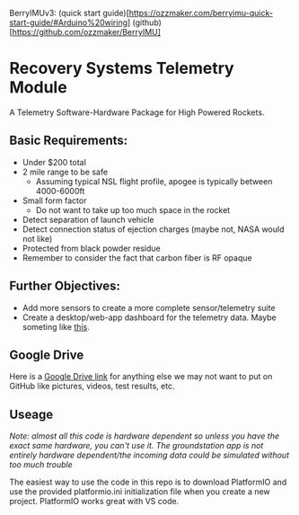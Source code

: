 BerryIMUv3: (quick start guide)[https://ozzmaker.com/berryimu-quick-start-guide/#Arduino%20wiring]  (github)[https://github.com/ozzmaker/BerryIMU]

# Recovery Systems Telemetry Module
A Telemetry Software-Hardware Package for High Powered Rockets.

## Basic Requirements:
- Under $200 total 
- 2 mile range to be safe
  - Assuming typical NSL flight profile, apogee is typically between 4000-6000ft 
- Small form factor
  - Do not want to take up too much space in the rocket 
- Detect separation of launch vehicle
- Detect connection status of ejection charges (maybe not, NASA would not like)
- Protected from black powder residue
- Remember to consider the fact that carbon fiber is RF opaque

## Further Objectives:
- Add more sensors to create a more complete sensor/telemetry suite
- Create a desktop/web-app dashboard for the telemetry data. Maybe someting like [this](https://ambasat.com/wp-content/uploads/2019/05/Dashboard-with-dropshadow2.jpg).

## Google Drive
Here is a [Google Drive link](https://drive.google.com/drive/u/1/folders/1rWdLhBEQf0NXYTq_rxv_L2-M3DT5xfJa) for anything else we may not want to put on GitHub like pictures, videos, test results, etc.

## Useage
*Note: almost all this code is hardware dependent so unless you have the exact same hardware, you can't use it. The groundstation app is not entirely hardware dependent/the incoming data could be simulated without too much trouble*

The easiest way to use the code in this repo is to download PlatformIO and use the provided platformio.ini initialization file when you create a new project. PlatformIO works great with VS code. 

